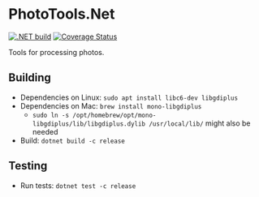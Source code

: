 # PhotoTools.Net

[![.NET build](https://github.com/hajduakos/PhotoToolsDotNet/actions/workflows/dotnetcore.yml/badge.svg)](https://github.com/hajduakos/PhotoToolsDotNet/actions/workflows/dotnetcore.yml)
[![Coverage Status](https://coveralls.io/repos/github/hajduakos/PhotoToolsDotNet/badge.svg?branch=master)](https://coveralls.io/github/hajduakos/PhotoToolsDotNet?branch=master)

Tools for processing photos.

## Building

- Dependencies on Linux: `sudo apt install libc6-dev libgdiplus`
- Dependencies on Mac: `brew install mono-libgdiplus`
  - `sudo ln -s /opt/homebrew/opt/mono-libgdiplus/lib/libgdiplus.dylib /usr/local/lib/` might also be needed
- Build: `dotnet build -c release`

## Testing

- Run tests: `dotnet test -c release`
